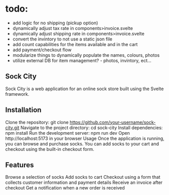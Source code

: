# todo:

- add logic for no shipping (pickup option)
- dynamically adjust tax rate in components>invoice.svelte
- dynamically adjust shipping rate in components>invoice.svelte
- convert the invintory to not use a static json file
- add count capabilities for the items available and in the cart
- add payment/checkout flow
- modularize things to dynamically populate the names, colours, photos
- utilize external DB for item management? - photos, invintory, ect...

## Sock City
Sock City is a web application for an online sock store built using the Svelte framework.

## Installation
Clone the repository: git clone https://github.com/your-username/sock-city.git
Navigate to the project directory: cd sock-city
Install dependencies: npm install
Run the development server: npm run dev
Open http://localhost:5173 in your browser
Usage
Once the application is running, you can browse and purchase socks. You can add socks to your cart and checkout using the built-in checkout form.

## Features
Browse a selection of socks
Add socks to cart
Checkout using a form that collects customer information and payment details
Receive an invoice after checkout
Get a notification when a new order is received
